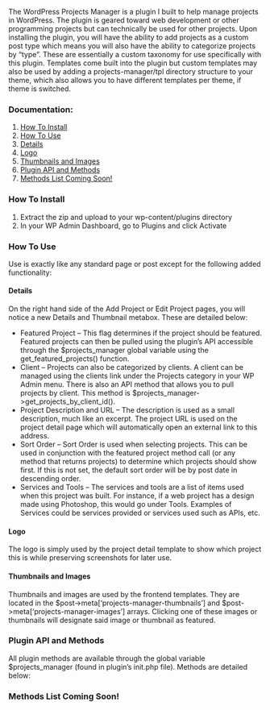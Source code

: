 <div class="code-detail-text">

The WordPress Projects Manager is a plugin I built to help manage projects in WordPress. The plugin is geared toward web development or other programming projects but can technically be used for other projects. Upon installing the plugin, you will have the ability to add projects as a custom post type which means you will also have the ability to categorize projects by “type”. These are essentially a custom taxonomy for use specifically with this plugin. Templates come built into the plugin but custom templates may also be used by adding a projects-manager/tpl directory structure to your theme, which also allows you to have different templates per theme, if theme is switched.

### Documentation:

1.  [How To Install](#how-to-install)
2.  [How To Use](#how-to-use)
3.  [Details](#details)
4.  [Logo](#logo)
5.  [Thumbnails and Images](#thumbnails-and-images)
6.  [Plugin API and Methods](#plugin-api-and-methods)
7.  [Methods List Coming Soon!](#methods-list-coming-soon!)

<div id="code-detail-docs-content">

### How To Install

1.  Extract the zip and upload to your wp-content/plugins directory
2.  In your WP Admin Dashboard, go to Plugins and click Activate

### How To Use

Use is exactly like any standard page or post except for the following added functionality:

#### Details

On the right hand side of the Add Project or Edit Project pages, you will notice a new Details and Thumbnail metabox. These are detailed below:

*   <span>Featured Project</span> – This flag determines if the project should be featured. Featured projects can then be pulled using the plugin’s API accessible through the $projects_manager global variable using the get_featured_projects() function.
*   <span>Client</span> – Projects can also be categorized by clients. A client can be managed using the clients link under the Projects category in your WP Admin menu. There is also an API method that allows you to pull projects by client. This method is $projects_manager->get_projects_by_client_id().
*   <span>Project Description and URL</span> – The description is used as a small description, much like an excerpt. The project URL is used on the project detail page which will automatically open an external link to this address.
*   <span>Sort Order</span> – Sort Order is used when selecting projects. This can be used in conjunction with the featured project method call (or any method that returns projects) to determine which projects should show first. If this is not set, the default sort order will be by post date in descending order.
*   <span>Services and Tools</span> – The services and tools are a list of items used when this project was built. For instance, if a web project has a design made using Photoshop, this would go under Tools. Examples of Services could be services provided or services used such as APIs, etc.

#### Logo

The logo is simply used by the project detail template to show which project this is while preserving screenshots for later use.

#### Thumbnails and Images

Thumbnails and images are used by the frontend templates. They are located in the $post->meta[‘projects-manager-thumbnails’] and $post->meta[‘projects-manager-images’] arrays. Clicking one of these images or thumbnails will designate said image or thumbnail as featured.

### Plugin API and Methods

All plugin methods are available through the global variable $projects_manager (found in plugin’s init.php file). Methods are detailed below:

### Methods List Coming Soon!

</div>

</div>
